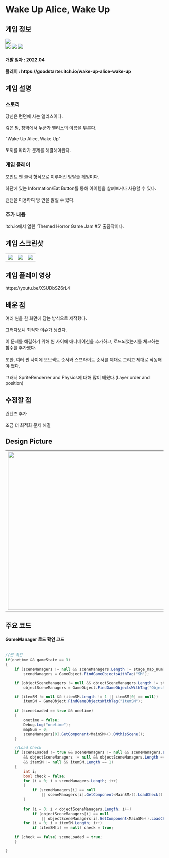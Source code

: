 # Wake Up Alice, Wake Up
<div>
    <h2> 게임 정보 </h2>
    <img src = "https://img.itch.zone/aW1nLzg2NDE1NDYucG5n/347x500/7%2BAG26.png"><br>
    <img src="https://img.shields.io/badge/Unity-yellow?style=flat-square&logo=Unity&logoColor=FFFFFF"/>
    <img src="https://img.shields.io/badge/Horror-black"/>
    <img src="https://img.shields.io/badge/Puzzle-purple"/>
    <h4> 개발 일자 : 2022.04 <br><br>
    플레이 : https://goodstarter.itch.io/wake-up-alice-wake-up
    
  </div>
  <div>
    <h2> 게임 설명 </h2>
    <h3> 스토리 </h3>
     당신은 런던에 사는 앨리스이다.<br><br>
     깊은 밤, 창밖에서 누군가 앨리스의 이름을 부른다.<br><br>
     "Wake Up Alice, Wake Up"<br><br>
     토끼를 따라가 문제를 해결해야한다.
    <h3> 게임 플레이 </h3>
     포인트 앤 클릭 형식으로 이루어진 방탈출 게잉미다.<br><br>
     하단에 있는 Information/Eat Button를 통해 아이템을 살펴보거나 사용할 수 있다.<br><br>
     랜턴을 이용하여 방 안을 밝힐 수 있다. 
     <h3> 추가 내용 </h3>
     itch.io에서 열린 'Themed Horror Game Jam #5' 출품작이다.
  </div>
  <div>
    <h2> 게임 스크린샷 </h2>
      <table>
        <td><img src = "https://img.itch.zone/aW1hZ2UvMTQ4MTg0NS84ODQ0MzAzLnBuZw==/347x500/kOJfKI.png"></td>
        <td><img src = "https://img.itch.zone/aW1hZ2UvMTQ4MTg0NS84ODQ0MzA1LnBuZw==/347x500/AVV0sq.png"></td>
        <td><img src = "https://img.itch.zone/aW1hZ2UvMTQ4MTg0NS84ODQ0MzA0LnBuZw==/347x500/E2YKJS.png"></td>
      </table>
  </div>
    <div>
    <h2> 게임 플레이 영상 </h2>
    https://youtu.be/XSUDbSZ6rL4
  </div>
  <div>
    <h2> 배운 점 </h2>
      여러 씬을 한 화면에 담는 방식으로 제작했다.<br><br>
      그러다보니 최적화 이슈가 생겼다.<br><br>
      이 문제를 해결하기 위해 씬 사이에 애니메이션을 추가하고, 로드되었는지를 체크하는 함수를 추가했다.<br><br>
      또한, 여러 씬 사이에 오브젝트 순서와 스프라이트 순서를 제대로 그리고 제대로 작동해야 했다.<br><br>
      그래서 SpriteRenderrer and Physics에 대해 많이 배웠다.(Layer order and position)
  </div>
  <div>
    <h2> 수정할 점 </h2>
      컨텐츠 추가<br><br>
      조금 더 최적화 문제 해결
   <h2> Design Picture </h2>
   <table>
        <td><img src = "https://postfiles.pstatic.net/MjAyMjA0MTFfNTQg/MDAxNjQ5Njc5Mjc1MDYy.scIPPxZrUqD1IwGQFHNcEtM9pEki5LHxQOetbUeqlBAg.Dg9OApan3D7fS2uSO9xaqKeO8u0Z2rmKBYN3aBrUli8g.JPEG.tdj04131/20220411_211214.jpg?type=w773" height = 500></td>
        <td><img src = "https://postfiles.pstatic.net/MjAyMjA0MTFfMTIw/MDAxNjQ5Njc5Mjc1MDcz._pDf8x_2chUlTG4DIL4ggrqmolpUDaBMtGTZZ8cpPWEg.OxH-9lk8Gp59WZBNQycTtogBG6CRhB-cDZN-euzxksAg.JPEG.tdj04131/20220411_211237.jpg?type=w773" height = 500></td>
     <td><img src = "https://postfiles.pstatic.net/MjAyMjA0MTFfMTAz/MDAxNjQ5Njc5Mjc1NTYy.UOR3270-KfcJpc8XXaRSu3jCmNtEOoJMgTWfX9x1t-8g.LB2kQYzJfR4kNbOgUfElVM_nKw6_0aicBIONa5_j6n8g.JPEG.tdj04131/20220411_211253.jpg?type=w773" height = 500></td>
      </table>
  </div>
<div>
       <h2> 주요 코드 </h2>
       <h4> GameManager 로드 확인 코드 </h4>
    </div>

```csharp
    
//씬 확인
if(onetime && gameState == 3)
{
    if (sceneManagers != null && sceneManagers.Length != stage_map_num[stageNum])
        sceneManagers = GameObject.FindGameObjectsWithTag("SM");

    if (objectSceneManagers != null && objectSceneManagers.Length != stage_object_map_num[stageNum])
        objectSceneManagers = GameObject.FindGameObjectsWithTag("ObjectSM");

    if (itemSM != null && (itemSM.Length != 1 || itemSM[0] == null))
        itemSM = GameObject.FindGameObjectsWithTag("ItemSM");

    if (sceneLoaded == true && onetime)
    {
        onetime = false;
        Debug.Log("onetime");
        mapNum = 0;
        sceneManagers[0].GetComponent<MainSM>().ONthisScene();
    }

    //Load Check
    if (sceneLoaded != true && sceneManagers != null && sceneManagers.Length == stage_map_num[stageNum]
        && objectSceneManagers != null && objectSceneManagers.Length == stage_object_map_num[stageNum]
        && itemSM != null && itemSM.Length == 1)
    {
        int i;
        bool check = false;
        for (i = 0; i < sceneManagers.Length; i++)
        {
            if (sceneManagers[i] == null 
                || sceneManagers[i].GetComponent<MainSM>().LoadCheck() == false) check = true;
        }
                    
        for (i = 0; i < objectSceneManagers.Length; i++)
            if (objectSceneManagers[i] == null 
                || objectSceneManagers[i].GetComponent<MainSM>().LoadCheck() == false) check = true;
        for (i = 0; i < itemSM.Length; i++)
            if (itemSM[i] == null) check = true;
                                      
    if (check == false) sceneLoaded = true;
    }

}
```

